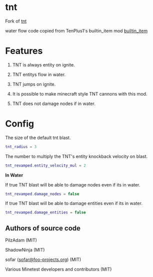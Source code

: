 # tnt
Fork of [tnt](https://github.com/minetest/minetest_game/tree/master/mods/tnt)

water flow code copied from TenPlus1's builtin_item mod [builtin_item](https://notabug.org/TenPlus1/builtin_item)

# Features 

1. TNT is always entity on ignite.

2. TNT entitys flow in water.

3. TNT jumps on ignite.

4. It is possible to make minecraft style TNT cannons with this mod.

5. TNT does not damage nodes if in water.

# Config

The size of the default tnt blast.

``` lua
tnt_radius = 3
```

The number to multiply the TNT's entity knockback velocity on blast.

``` lua
tnt_revamped.entity_velocity_mul = 2
```

**In Water**

If true TNT blast will be able to damage nodes even if its in water.

``` lua
tnt_revamped.damage_nodes = false
```

If true TNT blast will be able to damage entities even if its in water.

``` lua
tnt_revamped.damage_entities = false
```

Authors of source code
----------------------
PilzAdam (MIT)

ShadowNinja (MIT)

sofar (sofar@foo-projects.org) (MIT)

Various Minetest developers and contributors (MIT)
